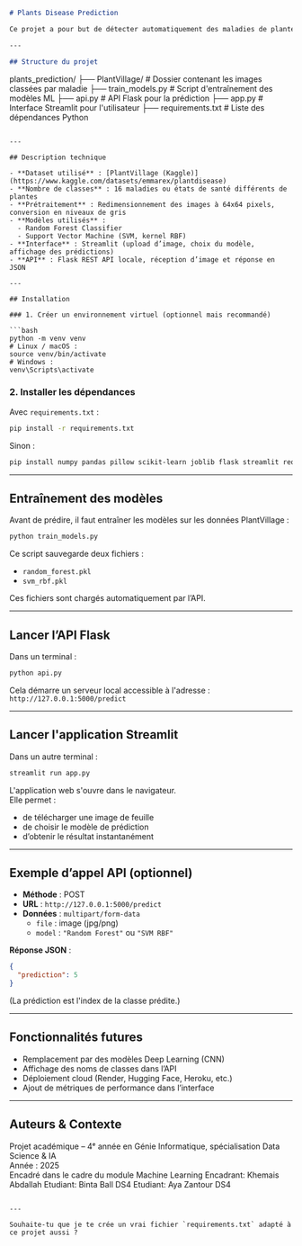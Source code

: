 ```markdown
# Plants Disease Prediction

Ce projet a pour but de détecter automatiquement des maladies de plantes à partir d’images de feuilles. Il combine deux modèles de Machine Learning (Random Forest et SVM), une API Flask pour faire les prédictions, et une interface utilisateur avec Streamlit.

---

## Structure du projet

```
plants_prediction/
├── PlantVillage/           # Dossier contenant les images classées par maladie
├── train_models.py         # Script d'entraînement des modèles ML
├── api.py                  # API Flask pour la prédiction
├── app.py                  # Interface Streamlit pour l'utilisateur
├── requirements.txt        # Liste des dépendances Python
```

---

## Description technique

- **Dataset utilisé** : [PlantVillage (Kaggle)](https://www.kaggle.com/datasets/emmarex/plantdisease)
- **Nombre de classes** : 16 maladies ou états de santé différents de plantes
- **Prétraitement** : Redimensionnement des images à 64x64 pixels, conversion en niveaux de gris
- **Modèles utilisés** :
  - Random Forest Classifier
  - Support Vector Machine (SVM, kernel RBF)
- **Interface** : Streamlit (upload d’image, choix du modèle, affichage des prédictions)
- **API** : Flask REST API locale, réception d’image et réponse en JSON

---

## Installation

### 1. Créer un environnement virtuel (optionnel mais recommandé)

```bash
python -m venv venv
# Linux / macOS :
source venv/bin/activate
# Windows :
venv\Scripts\activate
```

### 2. Installer les dépendances

Avec `requirements.txt` :

```bash
pip install -r requirements.txt
```

Sinon :

```bash
pip install numpy pandas pillow scikit-learn joblib flask streamlit requests
```

---

## Entraînement des modèles

Avant de prédire, il faut entraîner les modèles sur les données PlantVillage :

```bash
python train_models.py
```

Ce script sauvegarde deux fichiers :
- `random_forest.pkl`
- `svm_rbf.pkl`

Ces fichiers sont chargés automatiquement par l’API.

---

## Lancer l’API Flask

Dans un terminal :

```bash
python api.py
```

Cela démarre un serveur local accessible à l'adresse :  
`http://127.0.0.1:5000/predict`

---

## Lancer l'application Streamlit

Dans un autre terminal :

```bash
streamlit run app.py
```

L'application web s'ouvre dans le navigateur.  
Elle permet :
- de télécharger une image de feuille
- de choisir le modèle de prédiction
- d’obtenir le résultat instantanément

---

## Exemple d’appel API (optionnel)

- **Méthode** : POST  
- **URL** : `http://127.0.0.1:5000/predict`  
- **Données** : `multipart/form-data`
  - `file` : image (jpg/png)
  - `model` : `"Random Forest"` ou `"SVM RBF"`

**Réponse JSON** :

```json
{
  "prediction": 5
}
```

(La prédiction est l'index de la classe prédite.)

---

## Fonctionnalités futures

- Remplacement par des modèles Deep Learning (CNN)
- Affichage des noms de classes dans l’API
- Déploiement cloud (Render, Hugging Face, Heroku, etc.)
- Ajout de métriques de performance dans l’interface

---

## Auteurs & Contexte

Projet académique – 4ᵉ année en Génie Informatique, spécialisation Data Science & IA  
Année : 2025  
Encadré dans le cadre du module Machine Learning
Encadrant: Khemais Abdallah
Etudiant: Binta Ball DS4
Etudiant: Aya Zantour DS4
```

---

Souhaite-tu que je te crée un vrai fichier `requirements.txt` adapté à ce projet aussi ?